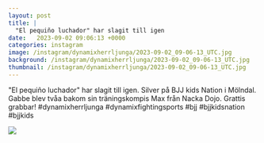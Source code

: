 ```yaml
---
layout: post
title: |
  "El pequiño luchador" har slagit till igen
date:   2023-09-02 09:06:13 +0000
categories: instagram
image: /instagram/dynamixherrljunga/2023-09-02_09-06-13_UTC.jpg
background: /instagram/dynamixherrljunga/2023-09-02_09-06-13_UTC.jpg
thumbnail: /instagram/dynamixherrljunga/2023-09-02_09-06-13_UTC.jpg
---
```

"El pequiño luchador" har slagit till igen. Silver på BJJ kids Nation i Mölndal. Gabbe blev tvåa bakom sin träningskompis Max från Nacka Dojo. Grattis grabbar! #dynamixherrljunga #dynamixfightingsports #bjj #bjjkidsnation #bjjkids



<img src='/www-dynamix-herrljunga/instagram/dynamixherrljunga/2023-09-02_09-06-13_UTC.jpg' class='img-fluid' />

